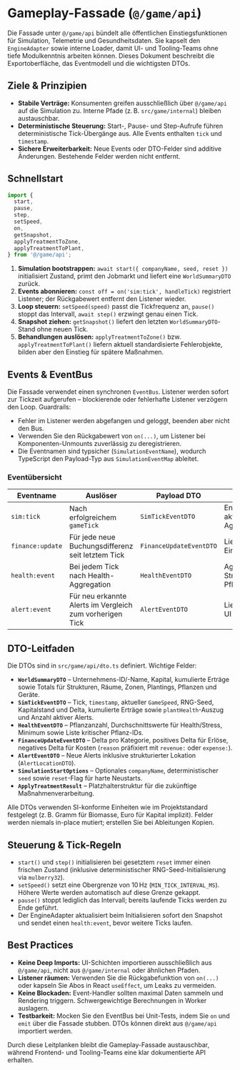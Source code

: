 # Gameplay-Fassade (`@/game/api`)

Die Fassade unter `@/game/api` bündelt alle öffentlichen Einstiegsfunktionen für Simulation, Telemetrie und Gesundheitsdaten. Sie kapselt den `EngineAdapter` sowie interne Loader, damit UI- und Tooling-Teams ohne tiefe Modulkenntnis arbeiten können. Dieses Dokument beschreibt die Exportoberfläche, das Eventmodell und die wichtigsten DTOs.

## Ziele & Prinzipien

- **Stabile Verträge:** Konsumenten greifen ausschließlich über `@/game/api` auf die Simulation zu. Interne Pfade (z. B. `src/game/internal`) bleiben austauschbar.
- **Deterministische Steuerung:** Start-, Pause- und Step-Aufrufe führen deterministische Tick-Übergänge aus. Alle Events enthalten `tick` und `timestamp`.
- **Sichere Erweiterbarkeit:** Neue Events oder DTO-Felder sind additive Änderungen. Bestehende Felder werden nicht entfernt.

## Schnellstart

```ts
import {
  start,
  pause,
  step,
  setSpeed,
  on,
  getSnapshot,
  applyTreatmentToZone,
  applyTreatmentToPlant,
} from '@/game/api';
```

1. **Simulation bootstrappen:** `await start({ companyName, seed, reset })` initialisiert Zustand, primt den Jobmarkt und liefert eine `WorldSummaryDTO` zurück.
2. **Events abonnieren:** `const off = on('sim:tick', handleTick)` registriert Listener; der Rückgabewert entfernt den Listener wieder.
3. **Loop steuern:** `setSpeed(speed)` passt die Tickfrequenz an, `pause()` stoppt das Intervall, `await step()` erzwingt genau einen Tick.
4. **Snapshot ziehen:** `getSnapshot()` liefert den letzten `WorldSummaryDTO`-Stand ohne neuen Tick.
5. **Behandlungen auslösen:** `applyTreatmentToZone()` bzw. `applyTreatmentToPlant()` liefern aktuell standardisierte Fehlerobjekte, bilden aber den Einstieg für spätere Maßnahmen.

## Events & EventBus

Die Fassade verwendet einen synchronen `EventBus`. Listener werden sofort zur Tickzeit aufgerufen – blockierende oder fehlerhafte Listener verzögern den Loop. Guardrails:

- Fehler im Listener werden abgefangen und geloggt, beenden aber nicht den Bus.
- Verwenden Sie den Rückgabewert von `on(...)`, um Listener bei Komponenten-Unmounts zuverlässig zu deregistrieren.
- Die Eventnamen sind typsicher (`SimulationEventName`), wodurch TypeScript den Payload-Typ aus `SimulationEventMap` ableitet.

### Eventübersicht

| Eventname        | Auslöser                                                  | Payload DTO              | Hinweise |
| ---------------- | --------------------------------------------------------- | ------------------------ | -------- |
| `sim:tick`       | Nach erfolgreichem `gameTick`                             | `SimTickEventDTO`        | Enthält Kapitalveränderungen, aktiven Speed und Health-Aggregate. |
| `finance:update` | Für jede neue Buchungsdifferenz seit letztem Tick        | `FinanceUpdateEventDTO`  | Liefert Delta pro Einnahmen-/Ausgabenkategorie. |
| `health:event`   | Bei jedem Tick nach Health-Aggregation                    | `HealthEventDTO`         | Aggregierte Gesundheits- und Stresswerte samt kritischen Pflanzen. |
| `alert:event`    | Für neu erkannte Alerts im Vergleich zum vorherigen Tick | `AlertEventDTO`          | Liefert Standortinformationen für UI-Highlighting. |

## DTO-Leitfaden

Die DTOs sind in `src/game/api/dto.ts` definiert. Wichtige Felder:

- **`WorldSummaryDTO`** – Unternehmens-ID/-Name, Kapital, kumulierte Erträge sowie Totals für Strukturen, Räume, Zonen, Plantings, Pflanzen und Geräte.
- **`SimTickEventDTO`** – Tick, `timestamp`, aktueller `GameSpeed`, RNG-Seed, Kapitalstand und Delta, kumulierte Erträge sowie `plantHealth`-Auszug und Anzahl aktiver Alerts.
- **`HealthEventDTO`** – Pflanzanzahl, Durchschnittswerte für Health/Stress, Minimum sowie Liste kritischer Pflanz-IDs.
- **`FinanceUpdateEventDTO`** – Delta pro Kategorie, positives Delta für Erlöse, negatives Delta für Kosten (`reason` präfixiert mit `revenue:` oder `expense:`).
- **`AlertEventDTO`** – Neue Alerts inklusive strukturierter Lokation (`AlertLocationDTO`).
- **`SimulationStartOptions`** – Optionales `companyName`, deterministischer `seed` sowie `reset`-Flag für harte Neustarts.
- **`ApplyTreatmentResult`** – Platzhalterstruktur für die zukünftige Maßnahmenverarbeitung.

Alle DTOs verwenden SI-konforme Einheiten wie im Projektstandard festgelegt (z. B. Gramm für Biomasse, Euro für Kapital implizit). Felder werden niemals in-place mutiert; erstellen Sie bei Ableitungen Kopien.

## Steuerung & Tick-Regeln

- `start()` und `step()` initialisieren bei gesetztem `reset` immer einen frischen Zustand (inklusive deterministischer RNG-Seed-Initialisierung via `mulberry32`).
- `setSpeed()` setzt eine Obergrenze von 10 Hz (`MIN_TICK_INTERVAL_MS`). Höhere Werte werden automatisch auf diese Grenze gekappt.
- `pause()` stoppt lediglich das Intervall; bereits laufende Ticks werden zu Ende geführt.
- Der EngineAdapter aktualisiert beim Initialisieren sofort den Snapshot und sendet einen `health:event`, bevor weitere Ticks laufen.

## Best Practices

- **Keine Deep Imports:** UI-Schichten importieren ausschließlich aus `@/game/api`, nicht aus `@/game/internal` oder ähnlichen Pfaden.
- **Listener räumen:** Verwenden Sie die Rückgabefunktion von `on(...)` oder kapseln Sie Abos in React `useEffect`, um Leaks zu vermeiden.
- **Keine Blockaden:** Event-Handler sollten maximal Daten sammeln und Rendering triggern. Schwergewichtige Berechnungen in Worker auslagern.
- **Testbarkeit:** Mocken Sie den EventBus bei Unit-Tests, indem Sie `on` und `emit` über die Fassade stubben. DTOs können direkt aus `@/game/api` importiert werden.

Durch diese Leitplanken bleibt die Gameplay-Fassade austauschbar, während Frontend- und Tooling-Teams eine klar dokumentierte API erhalten.
